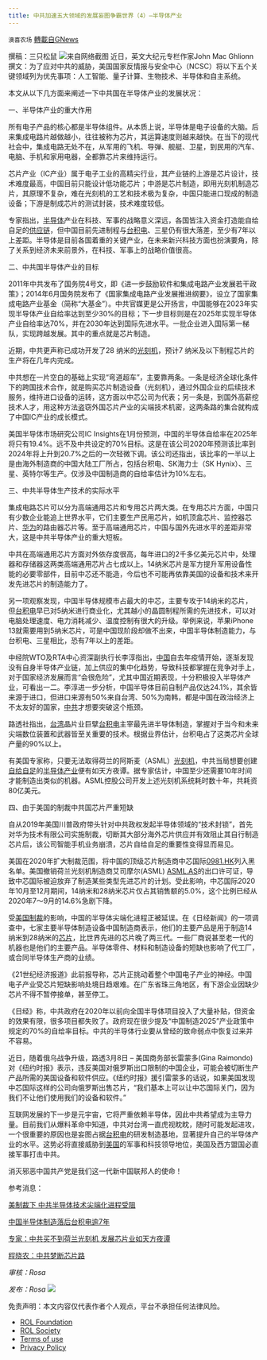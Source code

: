 ```yaml
---
title: 中共加速五大领域的发展妄图争霸世界（4）–半导体产业
---
```

`澳喜农场` [轉載自GNews](https://gnews.org/zh-hans/2285772/)

撰稿：三只松鼠
![](https://assets.gnews.org/wp-content/uploads/2022/04/image1-23-copy.png)来自网络截图
近日，英文大纪元专栏作家John Mac Ghlionn撰文：为了应对中共的威胁，美国国家反情报与安全中心（NCSC）将以下五个关键领域列为优先事项：人工智能、量子计算、生物技术、半导体和自主系统。

本文从以下几方面来阐述一下中共国在半导体产业的发展状况：

一、半导体产业的重大作用

所有电子产品的核心都是半导体组件。从本质上说，半导体是电子设备的大脑。后来集成电路片越做越小，往往被称为芯片，其运算速度则越来越快。在当下的现代社会中，集成电路无处不在，从军用的飞机、导弹、舰艇、卫星，到民用的汽车、电脑、手机和家用电器，全都靠芯片来维持运行。

芯片产业（IC产业）属于电子工业的高精尖行业，其产业链的上游是芯片设计，技术难度最高，中国目前只能设计低功能芯片；中游是芯片制造，即用光刻机制造芯片，其原理不复杂，难在光刻机的工艺和技术极为复杂，中国只能进口现成的制造设备；下游是制成芯片的测试封装，技术难度较低。

专家指出，[半导体](https://www.epochtimes.com/gb/tag/%25E5%258D%258A%25E5%25AF%25BC%25E4%25BD%2593.html)产业在科技、军事的战略意义深远，各国皆注入资金打造能自给自足的[供应链](https://www.epochtimes.com/gb/tag/%25E4%25BE%259B%25E5%25BA%2594%25E9%2593%25BE.html)，但中国目前先进制程与[台积电](https://www.epochtimes.com/gb/tag/%25E5%258F%25B0%25E7%25A7%25AF%25E7%2594%25B5.html)、三星仍有很大落差，至少有7年以上差距。半导体是目前各国着重的关键产业，在未来新兴科技方面也扮演要角，除了关系到经济未来前景外，在科技、军事上的战略价值很高。

二、中共国半导体产业的目标

2011年中共发布了国务院4号文，即《进一步鼓励软件和集成电路产业发展若干政策》；2014年6月国务院发布了《国家集成电路产业发展推进纲要》，设立了国家集成电路产业基金（简称“大基金”）。中共官媒更是公开扬言，中国能够在2023年实现半导体产业自给率达到至少30%的目标；下一步目标则是在2025年实现半导体产业自给率达70%，并在2030年达到国际先进水平。一批企业进入国际第一梯队，实现跨越发展。其中的重点就是芯片制造。

近期，中共更声称已成功开发了28 纳米的[光刻机](https://www.ntdtv.com/gb/%25E5%2585%2589%25E5%2588%25BB%25E6%259C%25BA.htm)，预计7 纳米及以下制程芯片的生产将在几年内完成。

中共想在一片空白的基础上实现“弯道超车”，主要靠两条。一条是经济全球化条件下的跨国技术合作，就是购买芯片制造设备（光刻机），通过外国企业的后续技术服务，维持进口设备的运转，这方面以中芯公司为代表；另一条是，到国外高薪挖技术人才，用这种方法盗窃外国芯片产业的尖端技术机密，这两条路的集合就构成了中国IC产业的成长模式。

美国半导体市场研究公司IC Insights在1月份预测，中国的半导体自给率在2025年将只有19.4%。远不及中共设定的70%目标。这是在该公司2020年预测该比率到2024年将上升到20.7%之后的一次轻微下调。该公司还指出，该比率的一半以上是由海外制造商的中国大陆工厂所占，包括台积电、SK海力士（SK Hynix）、三星、英特尔等生产。仅涉及中国制造商的自给率估计为10%左右。

三、中共半导体生产技术的实际水平

集成电路芯片可以分为高端通用芯片和专用芯片两大类。在专用芯片方面，中国只有少数企业能追上世界水平，它们主要生产民用芯片，如机顶盒芯片、监控器芯片、[华为](https://www.epochtimes.com/gb/tag/%25E5%258D%258E%25E4%25B8%25BA.html)的路由器芯片等。至于高端通用芯片，中国与国外先进水平的差距非常大，这是中共半导体产业的重大短板。

中共在高端通用芯片方面对外依存度很高，每年进口的2千多亿美元芯片中，处理器和存储器这两类高端通用芯片占七成以上。14纳米芯片是军方提升军用设备性能的必要零部件，目前中芯还不能造，今后也不可能再依靠美国的设备和技术来开发先进芯片的制造能力了。

另一项观察发现，中国半导体规模市占最大的中芯，主要专攻于14纳米的芯片，但[台积电](https://www.epochtimes.com/gb/tag/%25E5%258F%25B0%25E7%25A7%25AF%25E7%2594%25B5.html)早已对5纳米进行商业化，尤其越小的晶圆制程所需的先进技术，可以对电脑处理速度、电力消耗减少、温度控制有很大的升级。举例来说，苹果iPhone 13就需要用到5纳米芯片，可是中国现阶段却做不出来，中国半导体制造能力，与台积电、三星相比，恐有7年以上的差距。

中经院WTO及RTA中心资深副执行长李淳指出，[中国](https://www.epochtimes.com/gb/tag/%25E4%25B8%25AD%25E5%259B%25BD.html)自去年疫情开始，逐渐发现没有自身半导体产业链，加上供应的集中化趋势，导致科技都掌握在竞争对手上，对于国家经济发展而言“会很危险”，尤其中国近期表现，十分积极投入半导体产业，可看出一二。李淳进一步分析，中国半导体目前自制产品仅达24.1%，其余皆来源于进口，但进口来源有50%来自台湾、50%为南韩，都是中国在政治经济上不太友好的国家，[中共](https://www.epochtimes.com/gb/tag/%25E4%25B8%25AD%25E5%2585%25B1.html)才想要突破这个瓶颈。

路透社指出，[台湾](https://www.ntdtv.com/gb/%25E5%258F%25B0%25E6%25B9%25BE.htm)晶片业巨擘[台积电](https://www.ntdtv.com/gb/%25E5%258F%25B0%25E7%25A7%25AF%25E7%2594%25B5.htm)主宰最先进半导体制造，掌握对于当今和未来尖端数位装置和武器皆至关重要的技术。根据业界估计，台积电占了这类芯片全球产量的90%以上。

有美国专家称，只要无法取得荷兰的阿斯麦（ASML）[光刻机](https://www.ntdtv.com/gb/%25E5%2585%2589%25E5%2588%25BB%25E6%259C%25BA.htm)，中共当局想要创建[自给自足](https://www.ntdtv.com/gb/%25E8%2587%25AA%25E7%25BB%2599%25E8%2587%25AA%25E8%25B6%25B3.htm)的[半导体产业](https://www.ntdtv.com/gb/%25E5%258D%258A%25E5%25AF%25BC%25E4%25BD%2593%25E4%25BA%25A7%25E4%25B8%259A.htm)便有如天方夜谭。据专家估计，中国至少还需要10年时间才能制造出类似的机器。ASML控股公司开发上述光刻机系统耗时数十年，共耗资80亿美元。

四、由于美国的制裁中共国芯片严重短缺

自从2019年美国川普政府带头针对中共政权发起半导体领域的“技术封锁”，首先对华为技术有限公司实施制裁，切断其大部分海外芯片供应并有效阻止其自行制造芯片后，该公司智能手机业务崩溃，芯片自给自足的重要性变得显而易见。

美国在2020年扩大制裁范围，将中国的顶级芯片制造商中芯国际[0981.HK](https://cn.reuters.com/companies/0981.HK)列入黑名单。美国撤销荷兰光刻机制造商艾司摩尔(ASML) [ASML.AS](https://cn.reuters.com/companies/ASML.AS)的出口许可证，导致中芯国际被迫放弃了制造某些类型先进芯片的计划。受此影响，中芯国际2020年10月至12月期间，14纳米和28纳米芯片仅占其销售额的5.0%，这个比例已经从2020年7～9月的14.6%急剧下降。

受[美国制裁](https://www.epochtimes.com/gb/tag/%25E7%25BE%258E%25E5%259B%25BD%25E5%2588%25B6%25E8%25A3%2581.html)的影响，中国的半导体尖端化进程正被延误。在《日经新闻》的一项调查中，七家主要半导体制造设备中国制造商表示，他们的主要产品是用于制造14纳米到28纳米的[芯片](https://www.epochtimes.com/gb/tag/%25E8%258A%25AF%25E7%2589%2587.html)，比世界先进的芯片晚了两三代。一些厂商说甚至老一代的机器也是他们的主要产品。半导体零件、材料和制造设备的短缺也影响了代工厂，或合同半导体生产商的业绩。

《21世纪经济报道》此前报导称，芯片正挑动着整个中国电子产业的神经。中国电子产业受芯片短缺影响处境日趋艰难。在广东省珠三角地区，有下游企业因缺少芯片不得不暂停接单，甚至停工。

《日经》称，中共政府在2020年以前向全国半导体项目投入了大量补贴，但资金的效果有限，很多项目都失败了。政府现在很少提及“中国制造2025”产业政策中规定的70%的自给率目标。中共的半导体行业要从曾经的致命弱点中恢复过来并不容易。

近日，随着俄乌战争升级，路透3月8日 – 美国商务部长雷蒙多(Gina Raimondo)对《纽约时报》表示，违反美国对俄罗斯出口限制的中国企业，可能会被切断生产产品所需的美国设备和软件供应。《纽约时报》援引雷蒙多的话说，如果美国发现中芯国际这样的公司向俄罗斯出售芯片，“我们基本上可以让中芯国际关门，因为我们不让他们使用我们的设备和软件。”

互联网发展的下一步是元宇宙，它将严重依赖半导体，因此中共希望成为主导力量。目前我们从爆料革命中知道，中共对台湾一直虎视眈眈，随时可能发起进攻，一个很重要的原因也是妄图占据[台积电](https://www.ntdtv.com/gb/%25E5%258F%25B0%25E7%25A7%25AF%25E7%2594%25B5.htm)的研发制造基地，显著提升自己的半导体产业的水平。这势必将直接威胁到[美国](https://www.ntdtv.com/gb/%25E7%25BE%258E%25E5%259B%25BD.htm)的军事和科技领导地位，美国及西方盟国必直接军事打击中共。

消灭邪恶中国共产党是我们这一代新中国联邦人的使命！

参考消息：

[美制裁下 中共半导体技术尖端化进程受阻](https://www.epochtimes.com/gb/21/5/10/n12937518.htm)

[中国半导体制造落后台积电逾7年](https://www.epochtimes.com/gb/21/10/29/n13339122.htm)

[专家：中共买不到荷兰光刻机 发展芯片业如天方夜谭](https://www.ntdtv.com/gb/2021/07/09/a103161940.html)

[程晓农：中共梦断芯片路](https://www.epochtimes.com/gb/20/9/15/n12405887.htm)

*审核：Rosa*

*发布：Rosa*
![](https://lh6.googleusercontent.com/w8LMlCAeYCCPuKxveGdvcyeqg1Dd6HHwfVuUxJ34hpaMbTL0LD8zVPo5ACa3FuktSvFOIcmRQ-dNekv9ZFiBBUkbYOsSDApxh1ol6EeU7ac8c05cmsznH-u-3PJcLeMP0sErzQ3W)


 

免责声明：本文内容仅代表作者个人观点，平台不承担任何法律风险。

- [ROL Foundation](https://rolfoundation.org/)
- [ROL Society](https://rolsociety.org/)
- [Terms of use](https://gnews.org/terms-of-use-3/)
- [Privacy Policy](https://gnews.org/privacy-policy/)
